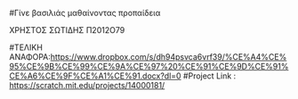 #Γίνε βασιλιάς μαθαίνοντας προπαίδεια

 ΧΡΗΣΤΟΣ ΣΩΤΙΔΗΣ
 Π2012Ο79

#ΤΕΛΙΚΗ ΑΝΑΦΟΡΑ:https://www.dropbox.com/s/dh94psvca6vrf39/%CE%A4%CE%95%CE%9B%CE%99%CE%9A%CE%97%20%CE%91%CE%9D%CE%91%CE%A6%CE%9F%CE%A1%CE%91.docx?dl=0
#Project Link : https://scratch.mit.edu/projects/14000181/
